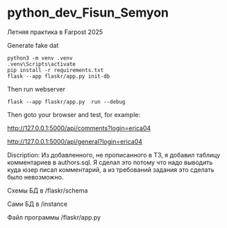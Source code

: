 # python_dev_Fisun_Semyon
Летняя практика в Farpost 2025


Generate fake dat

```shell
python3 -m venv .venv
.venv\Scripts\activate
pip install -r requirements.txt
flask --app flaskr/app.py init-db

```


Then run webserver

```shell
flask --app flaskr/app.py  run --debug
```


Then goto your browser and test, for example:

http://127.0.0.1:5000/api/comments?login=erica04

http://127.0.0.1:5000/api/general?login=erica04


Discription:
Из добавленного, не прописанного в ТЗ, я добавил таблицу комментариев в authors.sql. 
Я сделал это потому что надо выводить куда юзер писал комментарий, а из требований задания это сделать было невозможно.

Схемы БД в /flaskr/schema

Сами БД в /instance

Файл программы /flaskr/app.py